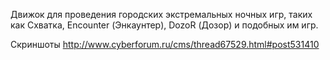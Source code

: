 Движок для проведения городских экстремальных ночных игр, таких как Схватка, Encounter (Энкаунтер), DozoR (Дозор) и подобных им игр.

Скриншоты http://www.cyberforum.ru/cms/thread67529.html#post531410